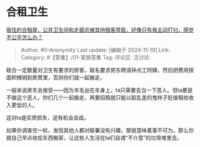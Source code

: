 # 合租卫生
[我住的合租屋，公共卫生间和走廊总被其他租客弄脏，好像只有我主动打扫，感觉不公平怎么办？](https://www.zhihu.com/question/4570726889/answer/35716241464)

> Author: #0-Anonymity
> Last update: [编辑于 2024-11-19]
> Link:
> Category: #【答集】/01-家族答集 
> Tag: 
> 评论区:
> 泛讨论:

联合一定数量对卫生有要求的房客，联名要求房东聘请钟点工阿姨，然后把费用按面积摊销到房费里，否则你们就一起搬走。

一般来说房东会接受——因为羊毛出在羊身上，ta只需要去当一下恶人。但ta要是不做这个恶人，你们几个一起搬走，再要招租就只能以脏乱差的鬼样子贬值租给收入更低的人。

这对ta是实质损失，这有机会谈成。

如果你调查完一轮，发现其他人都对联署没有兴趣，那就意味着事不可为，那么你就自己早点收拾东西搬家，让这些人生活在ta们自谓“不介意”的垃圾堆里去。